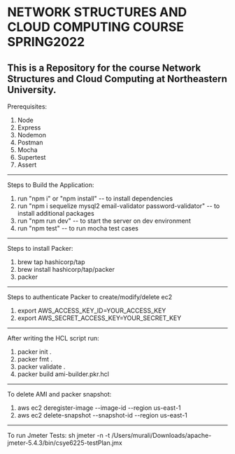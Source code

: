 # NETWORK STRUCTURES AND CLOUD COMPUTING COURSE SPRING2022
This is a Repository for the course Network Structures and Cloud Computing at Northeastern University.  
------------------
Prerequisites:
1. Node
2. Express
3. Nodemon
4. Postman
5. Mocha
6. Supertest
7. Assert
--------------------
Steps to Build the Application:
1. run "npm i" or "npm install" -- to install dependencies
2. run "npm i sequelize mysql2 email-validator password-validator" -- to install additional packages
3. run "npm run dev" -- to start the server on dev environment
4. run "npm test" -- to run mocha test cases
------------------ 
Steps to install Packer:
1. brew tap hashicorp/tap
2. brew install hashicorp/tap/packer
3. packer
------------------ 
Steps to authenticate Packer to create/modify/delete ec2
1. export AWS_ACCESS_KEY_ID=YOUR_ACCESS_KEY
2. export AWS_SECRET_ACCESS_KEY=YOUR_SECRET_KEY
------------------ 
After writing the HCL script run:
1. packer init .
2. packer fmt .
3. packer validate .
4. packer build ami-builder.pkr.hcl
------------------ 
To delete AMI and packer snapshot:
1. aws ec2 deregister-image --image-id <AMI-ID> --region us-east-1
2. aws ec2 delete-snapshot --snapshot-id <snapshot-ID> --region us-east-1
--------------------
To run Jmeter Tests:
sh jmeter -n -t /Users/murali/Downloads/apache-jmeter-5.4.3/bin/csye6225-testPlan.jmx